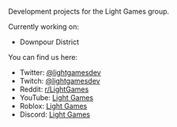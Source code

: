 Development projects for the Light Games group.

Currently working on:
* Downpour District

You can find us here:

* Twitter: [@lightgamesdev](https://twitter.com/lightgamesdev)
* Twitch: [@lightgamesdev](https://www.twitch.tv/LightGamesDev)
* Reddit: [r/LightGames](https://www.reddit.com/r/LightGames/)
* YouTube: [Light Games](https://www.youtube.com/channel/UCdiFwOqZhpEkT6msUGpgg1w)
* Roblox: [Light Games](https://www.roblox.com/groups/2680638/Light-Games)
* Discord: [Light Games](https://discord.com/invite/KFVS2ub)
